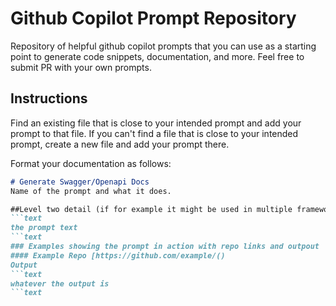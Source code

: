 # Github Copilot Prompt Repository
Repository of helpful github copilot prompts that you can use
as a starting point to generate code snippets, documentation, and more.
Feel free to submit PR with your own prompts.

## Instructions
Find an existing file that is close to your intended prompt and add your prompt to that file.
If you can't find a file that is close to your intended prompt, create a new file and add your prompt there.

Format your documentation as follows:
```markdown
# Generate Swagger/Openapi Docs
Name of the prompt and what it does.

##Level two detail (if for example it might be used in multiple frameworks/contexts)
```text
the prompt text
```text
### Examples showing the prompt in action with repo links and outpout
#### Example Repo [https://github.com/example/()
Output
```text
whatever the output is
```text
```

